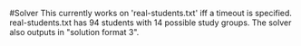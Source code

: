 #Solver
This currently works on 'real-students.txt' iff a timeout is specified. real-students.txt has 94 students with 14 possible study groups. The solver also outputs in "solution format 3".
